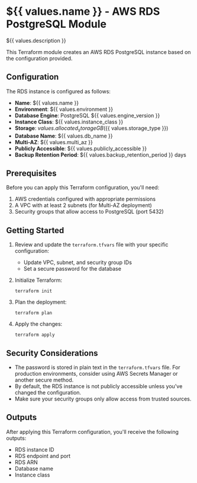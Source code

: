 # ${{ values.name }} - AWS RDS PostgreSQL Module

${{ values.description }}

This Terraform module creates an AWS RDS PostgreSQL instance based on the configuration provided.

## Configuration

The RDS instance is configured as follows:

- **Name**: ${{ values.name }}
- **Environment**: ${{ values.environment }}
- **Database Engine**: PostgreSQL ${{ values.engine_version }}
- **Instance Class**: ${{ values.instance_class }}
- **Storage**: ${{ values.allocated_storage }}GB (${{ values.storage_type }})
- **Database Name**: ${{ values.db_name }}
- **Multi-AZ**: ${{ values.multi_az }}
- **Publicly Accessible**: ${{ values.publicly_accessible }}
- **Backup Retention Period**: ${{ values.backup_retention_period }} days

## Prerequisites

Before you can apply this Terraform configuration, you'll need:

1. AWS credentials configured with appropriate permissions
2. A VPC with at least 2 subnets (for Multi-AZ deployment)
3. Security groups that allow access to PostgreSQL (port 5432)

## Getting Started

1. Review and update the `terraform.tfvars` file with your specific configuration:

   - Update VPC, subnet, and security group IDs
   - Set a secure password for the database

2. Initialize Terraform:

   ```
   terraform init
   ```

3. Plan the deployment:

   ```
   terraform plan
   ```

4. Apply the changes:
   ```
   terraform apply
   ```

## Security Considerations

- The password is stored in plain text in the `terraform.tfvars` file. For production environments, consider using AWS Secrets Manager or another secure method.
- By default, the RDS instance is not publicly accessible unless you've changed the configuration.
- Make sure your security groups only allow access from trusted sources.

## Outputs

After applying this Terraform configuration, you'll receive the following outputs:

- RDS instance ID
- RDS endpoint and port
- RDS ARN
- Database name
- Instance class
